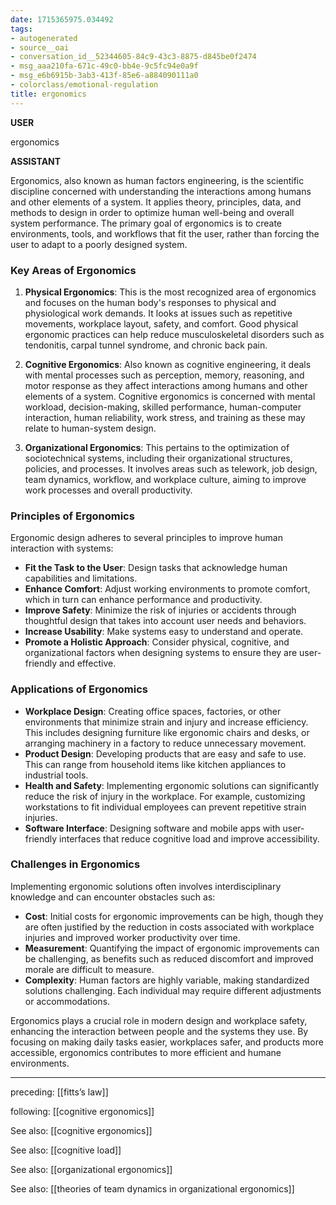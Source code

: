 ```yaml
---
date: 1715365975.034492
tags:
- autogenerated
- source__oai
- conversation_id__52344605-84c9-43c3-8875-d845be0f2474
- msg_aaa210fa-671c-49c0-bb4e-9c5fc94e0a9f
- msg_e6b6915b-3ab3-413f-85e6-a884090111a0
- colorclass/emotional-regulation
title: ergonomics
---
```


**USER**

ergonomics


**ASSISTANT**

Ergonomics, also known as human factors engineering, is the scientific discipline concerned with understanding the interactions among humans and other elements of a system. It applies theory, principles, data, and methods to design in order to optimize human well-being and overall system performance. The primary goal of ergonomics is to create environments, tools, and workflows that fit the user, rather than forcing the user to adapt to a poorly designed system.

### Key Areas of Ergonomics

1. **Physical Ergonomics**: This is the most recognized area of ergonomics and focuses on the human body's responses to physical and physiological work demands. It looks at issues such as repetitive movements, workplace layout, safety, and comfort. Good physical ergonomic practices can help reduce musculoskeletal disorders such as tendonitis, carpal tunnel syndrome, and chronic back pain.

2. **Cognitive Ergonomics**: Also known as cognitive engineering, it deals with mental processes such as perception, memory, reasoning, and motor response as they affect interactions among humans and other elements of a system. Cognitive ergonomics is concerned with mental workload, decision-making, skilled performance, human-computer interaction, human reliability, work stress, and training as these may relate to human-system design.

3. **Organizational Ergonomics**: This pertains to the optimization of sociotechnical systems, including their organizational structures, policies, and processes. It involves areas such as telework, job design, team dynamics, workflow, and workplace culture, aiming to improve work processes and overall productivity.

### Principles of Ergonomics

Ergonomic design adheres to several principles to improve human interaction with systems:

- **Fit the Task to the User**: Design tasks that acknowledge human capabilities and limitations.
- **Enhance Comfort**: Adjust working environments to promote comfort, which in turn can enhance performance and productivity.
- **Improve Safety**: Minimize the risk of injuries or accidents through thoughtful design that takes into account user needs and behaviors.
- **Increase Usability**: Make systems easy to understand and operate.
- **Promote a Holistic Approach**: Consider physical, cognitive, and organizational factors when designing systems to ensure they are user-friendly and effective.

### Applications of Ergonomics

- **Workplace Design**: Creating office spaces, factories, or other environments that minimize strain and injury and increase efficiency. This includes designing furniture like ergonomic chairs and desks, or arranging machinery in a factory to reduce unnecessary movement.
- **Product Design**: Developing products that are easy and safe to use. This can range from household items like kitchen appliances to industrial tools.
- **Health and Safety**: Implementing ergonomic solutions can significantly reduce the risk of injury in the workplace. For example, customizing workstations to fit individual employees can prevent repetitive strain injuries.
- **Software Interface**: Designing software and mobile apps with user-friendly interfaces that reduce cognitive load and improve accessibility.

### Challenges in Ergonomics

Implementing ergonomic solutions often involves interdisciplinary knowledge and can encounter obstacles such as:

- **Cost**: Initial costs for ergonomic improvements can be high, though they are often justified by the reduction in costs associated with workplace injuries and improved worker productivity over time.
- **Measurement**: Quantifying the impact of ergonomic improvements can be challenging, as benefits such as reduced discomfort and improved morale are difficult to measure.
- **Complexity**: Human factors are highly variable, making standardized solutions challenging. Each individual may require different adjustments or accommodations.

Ergonomics plays a crucial role in modern design and workplace safety, enhancing the interaction between people and the systems they use. By focusing on making daily tasks easier, workplaces safer, and products more accessible, ergonomics contributes to more efficient and humane environments.


---

preceding: [[fitts’s law]]  


following: [[cognitive ergonomics]]

See also: [[cognitive ergonomics]]


See also: [[cognitive load]]


See also: [[organizational ergonomics]]


See also: [[theories of team dynamics in organizational ergonomics]]